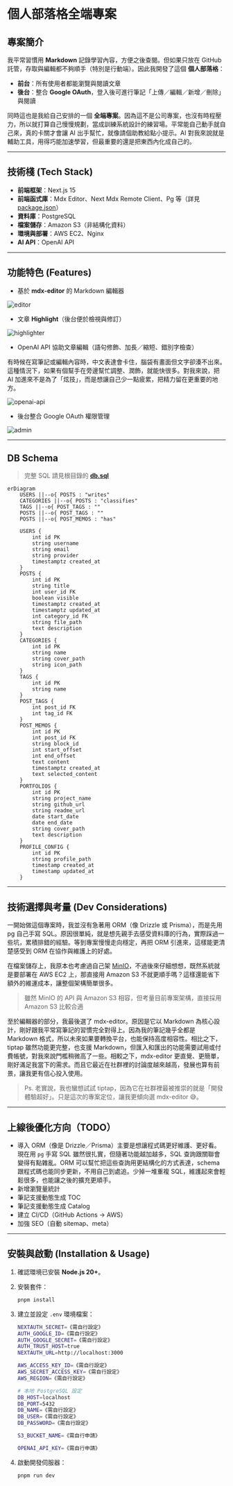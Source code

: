 # 個人部落格全端專案

## 專案簡介

我平常習慣用 **Markdown** 記錄學習內容，方便之後查閱。但如果只放在 GitHub 託管，存取與編輯都不夠順手（特別是行動端）。因此我開發了這個 **個人部落格**：

* **前台**：所有使用者都能瀏覽與閱讀文章
* **後台**：整合 **Google OAuth**，登入後可進行筆記「上傳／編輯／新增／刪除」與閱讀

同時這也是我給自己安排的一個 **全端專案**。因為這不是公司專案，也沒有時程壓力，所以就打算自己慢慢規劃，當成訓練系統設計的練習場。平常能自己動手就自己來，真的卡關才會讓 AI 出手幫忙，就像請個助教給點小提示。AI 對我來說就是輔助工具，用得巧能加速學習，但最重要的還是把東西內化成自己的。

---

## 技術棧 (Tech Stack)

* **前端框架**：Next.js 15
* **前端函式庫**：Mdx Editor、Next Mdx Remote Client、Pg 等（詳見 [package.json](./package.json)）
* **資料庫**：PostgreSQL
* **檔案儲存**：Amazon S3（非結構化資料）
* **環境與部署**：AWS EC2、Nginx
* **AI API**：OpenAI API

---

## 功能特色 (Features)

* 基於 **mdx-editor** 的 Markdown 編輯器

![editor](./docs/editor.gif)

* 文章 **Highlight**（後台便於檢視與修訂）

![highlighter](./docs/highlighter.gif)

* OpenAI API 協助文章編輯（語句修飾、加長／縮短、錯別字檢查）

有時候在寫筆記或編輯內容時，中文表達會卡住，腦袋有畫面但文字卻湊不出來。這種情況下，如果有個幫手在旁邊幫忙調整、潤飾，就能快很多。對我來說，把 AI 加進來不是為了「炫技」，而是想讓自己少一點疲累，把精力留在更重要的地方。

![openai-api](./docs/openai-api.gif)

* 後台整合 Google OAuth 權限管理

![admin](./docs/admin.gif)

---

## DB Schema

> 完整 SQL 請見根目錄的 **[db.sql](.docs/db.sql)**

```mermaid
erDiagram
    USERS ||--o{ POSTS : "writes"
    CATEGORIES ||--o{ POSTS : "classifies"
    TAGS ||--o{ POST_TAGS : ""
    POSTS ||--o{ POST_TAGS : ""
    POSTS ||--o{ POST_MEMOS : "has"

    USERS {
        int id PK
        string username
        string email
        string provider
        timestamptz created_at
    }
    POSTS {
        int id PK
        string title
        int user_id FK
        boolean visible
        timestamptz created_at
        timestamptz updated_at
        int category_id FK
        string file_path
        text description
    }
    CATEGORIES {
        int id PK
        string name
        string cover_path
        string icon_path
    }
    TAGS {
        int id PK
        string name
    }
    POST_TAGS {
        int post_id FK
        int tag_id FK
    }
    POST_MEMOS {
        int id PK
        int post_id FK
        string block_id
        int start_offset
        int end_offset
        text content
        timestamptz created_at
        text selected_content
    }
    PORTFOLIOS {
        int id PK
        string project_name
        string github_url
        string readme_url
        date start_date
        date end_date
        string cover_path
        text description
    }
    PROFILE_CONFIG {
        int id PK
        string profile_path
        timestamp created_at
        timestamp updated_at
    }
```

---

## 技術選擇與考量 (Dev Considerations)

一開始做這個專案時，我並沒有急著用 ORM（像 Drizzle 或 Prisma），而是先用 pg 自己手寫 SQL。原因很單純，就是想先親手去感受資料庫的行為，實際踩過一些坑，累積排錯的經驗。等到專案慢慢走向穩定，再把 ORM 引進來，這樣能更清楚感受到 ORM 在協作與維護上的好處。

在檔案儲存上，我原本也考慮過自己架 [MinIO](https://www.min.io/)，不過後來仔細想想，既然系統就是要部署在 AWS EC2 上，那直接用 Amazon S3 不就更順手嗎？這樣還能省下額外的維運成本，讓整個架構簡單很多。

> 雖然 MinIO 的 API 與 Amazon S3 相容，但考量目前專案架構，直接採用 Amazon S3 比較合適

至於編輯器的部分，我最後選了 mdx-editor。原因是它以 Markdown 為核心設計，剛好跟我平常寫筆記的習慣完全對得上。因為我的筆記幾乎全都是 Markdown 格式，所以未來如果要轉換平台，也能保持高度相容性。相比之下，tiptap 雖然功能更完整，也支援 Markdown，但匯入和匯出的功能需要試用或付費帳號，對我來說門檻稍微高了一些。相較之下，mdx-editor 更直覺、更簡單，剛好滿足我當下的需求。而且它最近在社群裡的討論度越來越高，發展也算有前景，讓我更有信心投入使用。

> Ps. 老實說，我也蠻想試試 tiptap，因為它在社群裡最被推崇的就是「開發體驗超好」。只是這次的專案定位，讓我更傾向選 mdx-editor 😅。

---

## 上線後優化方向（TODO）

* 導入 ORM（像是 Drizzle／Prisma）主要是想讓程式碼更好維護、更好看。現在用 `pg` 手寫 SQL 雖然很扎實，但隨著功能越加越多，SQL 查詢跟關聯會變得有點雜亂。ORM 可以幫忙把這些查詢用更結構化的方式表達，schema 跟程式碼也能同步更新，不用自己到處追。少掉一堆重複 SQL，維護起來會輕鬆很多，也能讓之後的擴充更順手。
* 新增瀏覽量統計
* 筆記支援動態生成 TOC
* 筆記支援動態生成 Catalog
* 建立 CI/CD（GitHub Actions → AWS）
* 加強 SEO（自動 sitemap、meta）

---


## 安裝與啟動 (Installation & Usage)

1. 確認環境已安裝 **Node.js 20+**。
2. 安裝套件：

   ```bash
   pnpm install
   ```
3. 建立並設定 `.env` 環境檔案：

   ```bash
   NEXTAUTH_SECRET=《需自行設定》
   AUTH_GOOGLE_ID=《需自行設定》
   AUTH_GOOGLE_SECRET=《需自行設定》
   AUTH_TRUST_HOST=true
   NEXTAUTH_URL=http://localhost:3000

   AWS_ACCESS_KEY_ID=《需自行設定》
   AWS_SECRET_ACCESS_KEY=《需自行設定》
   AWS_REGION=《需自行設定》

   # 本地 PostgreSQL 設定
   DB_HOST=localhost
   DB_PORT=5432
   DB_NAME=《需自行設定》
   DB_USER=《需自行設定》
   DB_PASSWORD=《需自行設定》

   S3_BUCKET_NAME=《需自行申請》

   OPENAI_API_KEY=《需自行申請》
   ```
4. 啟動開發伺服器：

   ```bash
   pnpm run dev
   ```


